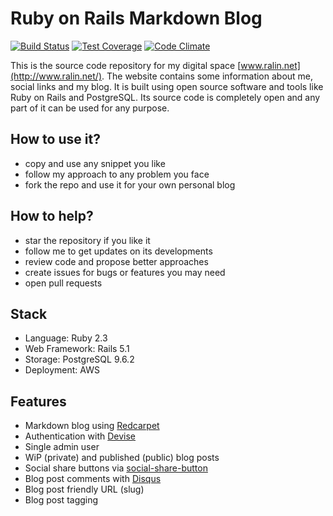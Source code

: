 # Ruby on Rails Markdown Blog
[![Build Status](https://travis-ci.org/ralinc/ralin.net.svg?branch=master)](https://travis-ci.org/ralinc/ralin.net)
[![Test Coverage](https://codeclimate.com/github/ralinc/ralin.net/badges/coverage.svg)](https://codeclimate.com/github/ralinc/ralin.net/coverage)
[![Code Climate](https://codeclimate.com/github/ralinc/ralin.net/badges/gpa.svg)](https://codeclimate.com/github/ralinc/ralin.net)

This is the source code repository for my digital space [www.ralin.net](http://www.ralin.net/). The website contains some information about me, social links and my blog. It is built using open source software and tools like Ruby on Rails and PostgreSQL. Its source code is completely open and any part of it can be used for any purpose.

## How to use it?

- copy and use any snippet you like
- follow my approach to any problem you face
- fork the repo and use it for your own personal blog

## How to help?

- star the repository if you like it
- follow me to get updates on its developments
- review code and propose better approaches
- create issues for bugs or features you may need
- open pull requests

## Stack

- Language: Ruby 2.3
- Web Framework: Rails 5.1
- Storage: PostgreSQL 9.6.2
- Deployment: AWS

## Features

- Markdown blog using [Redcarpet](https://github.com/vmg/redcarpet)
- Authentication with [Devise](https://github.com/plataformatec/devise)
- Single admin user
- WiP (private) and published (public) blog posts
- Social share buttons via [social-share-button](https://github.com/huacnlee/social-share-button)
- Blog post comments with [Disqus](https://disqus.com/)
- Blog post friendly URL (slug)
- Blog post tagging
